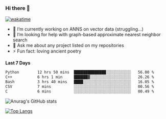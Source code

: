 ### Hi there 👋

[![wakatime](https://wakatime.com/badge/user/8906da98-c623-4aff-ac00-99cb42e09b38.svg)](https://wakatime.com/@8906da98-c623-4aff-ac00-99cb42e09b38)

- 🔭 I’m currently working on ANNS on vector data (struggling...)
- 🤔 I’m looking for help with graph-based approximate nearest neighbor search
- 💬 Ask me about any project listed on my repositories
- ⚡ Fun fact: loving ancient poetry


**Last 7 Days**
<!--START_SECTION:waka-->

```txt
Python        12 hrs 50 mins  ██████████████░░░░░░░░░░░   56.00 %
C++           6 hrs 1 min     ██████▓░░░░░░░░░░░░░░░░░░   26.26 %
Bash          3 hrs 40 mins   ████░░░░░░░░░░░░░░░░░░░░░   16.05 %
CSV           7 mins          ░░░░░░░░░░░░░░░░░░░░░░░░░   00.56 %
C             6 mins          ░░░░░░░░░░░░░░░░░░░░░░░░░   00.49 %
```

<!--END_SECTION:waka-->

![Anurag's GitHub stats](https://github-readme-stats.vercel.app/api?username=matchyc&count_private=true&show_icons=true&theme=vue)

[![Top Langs](https://github-readme-stats.vercel.app/api/top-langs/?username=matchyc&langs_count=4&&hide=perl,raku,html,javascript,shell,roff,prolog)](https://github.com/anuraghazra/github-readme-stats)
